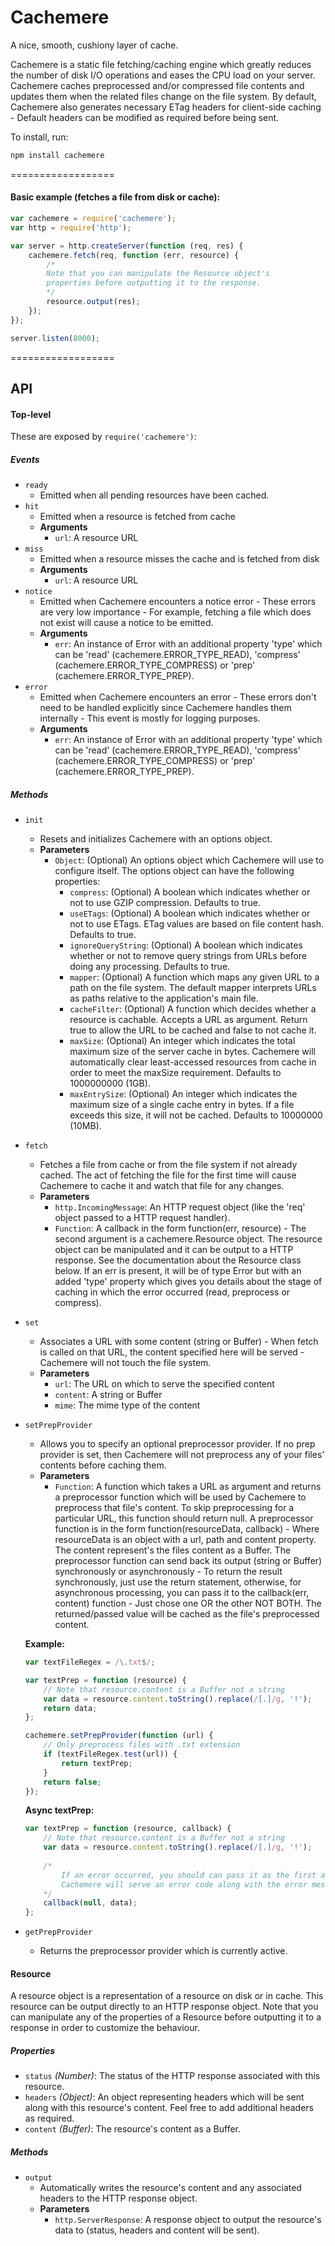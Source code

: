 Cachemere
======

A nice, smooth, cushiony layer of cache.

Cachemere is a static file fetching/caching engine which greatly reduces the number of disk I/O operations and eases the CPU load on your server.
Cachemere caches preprocessed and/or compressed file contents and updates them when the related files change on the file system.
By default, Cachemere also generates necessary ETag headers for client-side caching - Default headers can be modified as required before being sent.

To install, run:

```bash
npm install cachemere
```

==================

#### Basic example (fetches a file from disk or cache):

```js
var cachemere = require('cachemere');
var http = require('http');

var server = http.createServer(function (req, res) {
    cachemere.fetch(req, function (err, resource) {
		/*
		Note that you can manipulate the Resource object's 
		properties before outputting it to the response.
		*/
        resource.output(res);
    });
});

server.listen(8000);
```

==================

## API

#### Top-level

These are exposed by `require('cachemere')`:

##### Events

- `ready`
	- Emitted when all pending resources have been cached.
- `hit`
	- Emitted when a resource is fetched from cache
	- **Arguments**
		- `url`: A resource URL
- `miss`
	- Emitted when a resource misses the cache and is fetched from disk
	- **Arguments**
		- `url`: A resource URL
- `notice`
	- Emitted when Cachemere encounters a notice error - These errors are very low importance - For example, fetching a file which does not exist will cause a notice to be emitted.
	- **Arguments**
		- `err`: An instance of Error with an additional property 'type' which can be 'read' (cachemere.ERROR_TYPE_READ), 'compress' (cachemere.ERROR_TYPE_COMPRESS) or 'prep' (cachemere.ERROR_TYPE_PREP).
- `error`
	- Emitted when Cachemere encounters an error - These errors don't need to be handled explicitly since Cachemere handles them internally - This event is mostly for logging purposes.
	- **Arguments**
		- `err`: An instance of Error with an additional property 'type' which can be 'read' (cachemere.ERROR_TYPE_READ), 'compress' (cachemere.ERROR_TYPE_COMPRESS) or 'prep' (cachemere.ERROR_TYPE_PREP).

##### Methods

- `init`
	- Resets and initializes Cachemere with an options object.
	- **Parameters**
		- `Object`: (Optional) An options object which Cachemere will use to configure itself.
		The options object can have the following properties:
			- `compress`: (Optional) A boolean which indicates whether or not to use GZIP compression. Defaults to true.
			- `useETags`: (Optional) A boolean which indicates whether or not to use ETags. ETag values are based on file content hash. Defaults to true.
			- `ignoreQueryString`: (Optional) A boolean which indicates whether or not to remove query strings from URLs before doing any processing. Defaults to true.
			- `mapper`: (Optional) A function which maps any given URL to a path on the file system. The default mapper interprets URLs as paths relative to the application's main file.
			- `cacheFilter`: (Optional) A function which decides whether a resource is cachable. Accepts a URL as argument. Return true to allow the URL to be cached and false to not cache it.
			- `maxSize`: (Optional) An integer which indicates the total maximum size of the server cache in bytes. Cachemere will automatically clear least-accessed resources from cache in order to meet the maxSize requirement. Defaults to 1000000000 (1GB).
			- `maxEntrySize`: (Optional) An integer which indicates the maximum size of a single cache entry in bytes. If a file exceeds this size, it will not be cached. Defaults to 10000000 (10MB).
			
- `fetch`
	- Fetches a file from cache or from the file system if not already cached. The act of fetching the file for the first time will cause Cachemere to cache it and watch that file for any changes.
	- **Parameters**
		- `http.IncomingMessage`: An HTTP request object (like the 'req' object passed to a HTTP request handler).
		- `Function`: A callback in the form function(err, resource) - The second argument is a cachemere.Resource object. The resource object can be manipulated and it can be output to a HTTP response. See the documentation about the Resource class below.
		If an err is present, it will be of type Error but with an added 'type' property which gives you details about the stage of caching in which the error occurred (read, preprocess or compress).

- `set`
	- Associates a URL with some content (string or Buffer) - When fetch is called on that URL, the content specified here will be served - Cachemere will not touch the file system.
	- **Parameters**
		- `url`: The URL on which to serve the specified content
		- `content`: A string or Buffer
		- `mime`: The mime type of the content
		
- `setPrepProvider`
	- Allows you to specify an optional preprocessor provider. If no prep provider is set, then Cachemere will not preprocess any of your files' contents before caching them.
	- **Parameters**
		- `Function`: A function which takes a URL as argument and returns a preprocessor function which will be used by Cachemere to preprocess that file's content. To skip preprocessing for a particular URL, this function should return null.
		A preprocessor function is in the form function(resourceData, callback) - Where resourceData is an object with a url, path and content property.
		The content represent's the files content as a Buffer. The preprocessor function can send back its output (string or Buffer) synchronously or asynchronously - 
		To return the result synchronously, just use the return statement, otherwise, for asynchronous processing, you can pass it to the callback(err, content) function - Just chose one OR the other NOT BOTH.
		The returned/passed value will be cached as the file's preprocessed content.

	**Example:**

	```js
	var textFileRegex = /\.txt$/;

	var textPrep = function (resource) {
		// Note that resource.content is a Buffer not a string
		var data = resource.content.toString().replace(/[.]/g, '!');
		return data;
	};

	cachemere.setPrepProvider(function (url) {
		// Only preprocess files with .txt extension
		if (textFileRegex.test(url)) {
			return textPrep;
		}
		return false;
	});
	```
	
	**Async textPrep:**

	```js
	var textPrep = function (resource, callback) {
		// Note that resource.content is a Buffer not a string
		var data = resource.content.toString().replace(/[.]/g, '!');
		
		/*
			If an error occurred, you should can pass it as the first argument to the callback - In this case,
			Cachemere will serve an error code along with the error message to the client.
		*/
		callback(null, data);
	};
	```

- `getPrepProvider`
	- Returns the preprocessor provider which is currently active.

	
#### Resource

A resource object is a representation of a resource on disk or in cache.
This resource can be output directly to an HTTP response object.
Note that you can manipulate any of the properties of a Resource before outputting it to a response in order to customize the behaviour.

##### Properties

- `status` _(Number)_: The status of the HTTP response associated with this resource.
- `headers` _(Object)_: An object representing headers which will be sent along with this resource's content. Feel free to add additional headers as required.
- `content` _(Buffer)_: The resource's content as a Buffer.

##### Methods

- `output`
	- Automatically writes the resource's content and any associated headers to the HTTP response object.
	- **Parameters**
		- `http.ServerResponse`: A response object to output the resource's data to (status, headers and content will be sent).